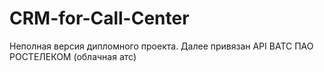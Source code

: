 # CRM-for-Call-Center
Неполная версия дипломного проекта. 
Далее привязан API ВАТС ПАО РОСТЕЛЕКОМ (облачная атс)
